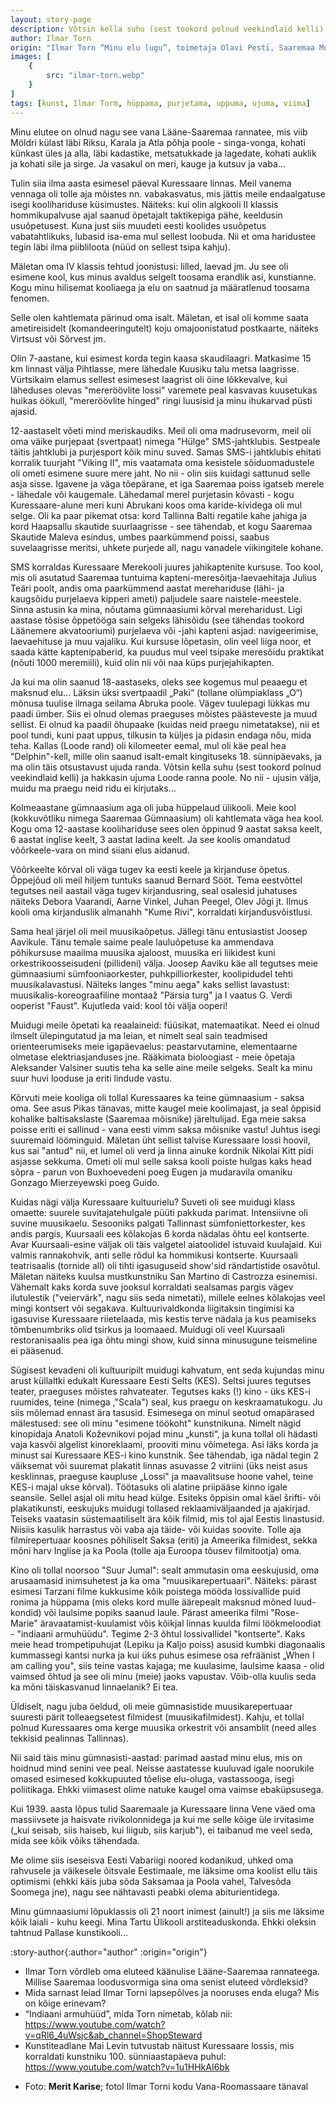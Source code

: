 ```yaml
---
layout: story-page
description: Võtsin kella suhu (sest tookord polnud veekindlaid kelli) ja hakkasin ujuma Loode ranna poole.
author: Ilmar Torn
origin: "Ilmar Torn “Minu elu lugu”, toimetaja Olavi Pesti, Saaremaa Muuseumi toimetised, 2018. Tekst siin lühendatult."
images: [
    {
        src: "ilmar-torn.webp"
    }
]
tags: [kunst, Ilmar Torm, hüppama, purjetama, uppuma, ujuma, viima]
---
```



<!-- # {{ $doc.title }} -->


Minu elutee on olnud nagu see vana Lääne-Saaremaa rannatee, mis viib Möldri külast läbi Riksu, Karala ja Atla põhja poole - singa-vonga, kohati künkast üles ja alla, läbi kadastike, metsatukkade ja lagedate, kohati auklik ja kohati sile ja sirge. Ja vasakul on meri, kauge ja kutsuv ja vaba…

Tulin siia ilma aasta esimesel päeval Kuressaare linnas. Meil vanema vennaga oli tolle aja mõistes nn. vabakasvatus, mis jättis meile endaalgatuse isegi koolihariduse küsimustes. Näiteks: kui olin algkooli II klassis hommikupalvuse ajal saanud õpetajalt taktikepiga pähe, keeldusin usuõpetusest. Kuna just siis muudeti eesti koolides usuõpetus vabatahtlikuks, lubasid isa-ema mul sellest loobuda. Nii et oma haridustee tegin läbi ilma piibliloota (nüüd on sellest tsipa kahju).

Mäletan oma IV klassis tehtud joonistusi: lilled, laevad jm. Ju see oli esimene kool, kus minus avaldus selgelt toosama erandlik asi, kunstianne. Kogu minu hilisemat kooliaega ja elu on saatnud ja määratlenud toosama fenomen.

Selle olen kahtlemata pärinud oma isalt. Mäletan, et isal oli komme saata ametireisidelt (komandeeringutelt) koju omajoonistatud postkaarte, näiteks Virtsust või Sõrvest jm.

Olin 7-aastane, kui esimest korda tegin kaasa skaudilaagri. Matkasime 15 km linnast välja Pihtlasse, mere lähedale Kuusiku talu metsa laagrisse. Vürtsikaim elamus sellest esimesest laagrist oli öine lõkkevalve, kui läheduses olevas "mereröövlite lossi" varemete peal kasvavas kuusetukas huikas öökull, "mereröövlite hinged" ringi luusisid ja minu ihukarvad püsti ajasid.

12-aastaselt võeti mind meriskaudiks. Meil oli oma madrusevorm, meil oli oma väike purjepaat (svertpaat) nimega "Hülge" SMS-jahtklubis. Sestpeale täitis jahtklubi ja purjesport kõik minu suved. Samas SMS-i jahtklubis ehitati korralik tuurjaht "Viking II", mis vaatamata oma kesistele sõiduomadustele oli ometi esimene suure mere jaht. No nii - olin siis kuidagi sattunud selle asja sisse. Igavene ja väga tõepärane, et iga Saaremaa poiss igatseb merele - lähedale või kaugemale. Lähedamal merel purjetasin kõvasti - kogu Kuressaare-alune meri kuni Abrukani koos oma karide-kividega oli mul selge. Oli ka paar pikemat otsa: kord Tallinna Balti regatile kahe jahiga ja kord Haapsallu skautide suurlaagrisse - see tähendab, et kogu Saaremaa Skautide Maleva esindus, umbes paarkümmend poissi, saabus suvelaagrisse meritsi, uhkete purjede all, nagu vanadele viikingitele kohane.

SMS korraldas Kuressaare Merekooli juures jahikaptenite kursuse. Too kool, mis oli asutatud Saaremaa tuntuima kapteni-meresõitja-laevaehitaja Julius Teäri poolt, andis oma paarkümmend aastat merehariduse (lähi- ja kaugsõidu purjelaeva kipperi ameti) paljudele saare naistele-meestele. Sinna astusin ka mina, nõutama gümnaasiumi kõrval mereharidust. Ligi aastase tõsise õppetööga sain selgeks lähisõidu (see tähendas tookord Läänemere akvatooriumi) purjelaeva või -jahi kapteni asjad: navigeerimise, laevaehituse ja muu vajaliku. Kui kursuse lõpetasin, olin veel liiga noor, et saada kätte kaptenipaberid, ka puudus mul veel tsipake meresõidu praktikat (nõuti 1000 meremiili), kuid olin nii või naa küps purjejahikapten. 

Ja kui ma olin saanud 18-aastaseks, oleks see kogemus mul peaaegu et maksnud elu... Läksin üksi svertpaadil „Paki“ (tollane olümpiaklass „O“) mõnusa tuulise ilmaga seilama Abruka poole. Vägev tuulepagi lükkas mu paadi ümber. Siis ei olnud olemas praeguses mõistes päästeveste ja muud sellist. Ei olnud ka paadil õhupaake (kuidas neid praegu nimetatakse), nii et pool tundi, kuni paat uppus, tilkusin ta küljes ja pidasin endaga nõu, mida teha. Kallas (Loode rand) oli kilomeeter eemal, mul oli käe peal hea "Delphin"-kell, mille olin saanud isalt-emalt kingituseks 18. sünnipäevaks, ja ma olin täis otsustavust ujuda randa. Võtsin kella suhu (sest tookord polnud veekindlaid kelli) ja hakkasin ujuma Loode ranna poole. No nii - ujusin välja, muidu ma praegu neid ridu ei kirjutaks…

Kolmeaastane gümnaasium aga oli juba hüppelaud ülikooli. Meie kool (kokkuvõtliku nimega Saaremaa Gümnaasium) oli kahtlemata väga hea kool. Kogu oma 12-aastase koolihariduse sees olen õppinud 9 aastat saksa keelt, 6 aastat inglise keelt, 3 aastat ladina keelt. Ja see koolis omandatud võõrkeele-vara on mind siiani elus aidanud. 

Võõrkeelte kõrval oli väga tugev ka eesti keele ja kirjanduse õpetus. Õppejõud oli meil hiljem tuntuks saanud Bernard Sööt. Tema eestvõttel tegutses neil aastail väga tugev kirjandusring, seal osalesid juhatuses näiteks Debora Vaarandi, Aarne Vinkel, Juhan Peegel, Olev Jõgi jt. Ilmus kooli oma kirjanduslik almanahh "Kume Rivi", korraldati kirjandusvõistlusi. 

Sama heal järjel oli meil muusikaõpetus. Jällegi tänu entusiastist Joosep Aavikule. Tänu temale saime peale lauluõpetuse ka ammendava põhikursuse maailma muusika ajaloost, muusika eri liikidest kuni orkestrikoosseisudeni (pillideni) välja. Joosep Aaviku käe all tegutses meie gümnaasiumi sümfooniaorkester, puhkpilliorkester, koolipidudel tehti muusikalavastusi. Näiteks langes "minu aega" kaks sellist lavastust: muusikalis-koreograafiline montaaž "Pärsia turg" ja I vaatus G. Verdi ooperist "Faust". Kujutleda vaid: kool tõi välja ooperi! 

Muidugi meile õpetati ka reaalaineid: füüsikat, matemaatikat. Need ei olnud ilmselt ülepingutatud ja ma leian, et nimelt seal sain teadmised orienteerumiseks meie igapäevaelus: peastarvutamine, elementaarne olmetase elektriasjanduses jne. Rääkimata bioloogiast - meie õpetaja Aleksander Valsiner suutis teha ka selle aine meile selgeks. Sealt ka minu suur huvi looduse ja eriti lindude vastu.

Kõrvuti meie kooliga oli tollal Kuressaares ka teine gümnaasium - saksa oma. See asus Pikas tänavas, mitte kaugel meie koolimajast, ja seal õppisid kohalike baltisakslaste (Saaremaa mõisnike) järeltulijad. Ega meie saksa poisse eriti ei sallinud - vana eesti vimm saksa mõisnike vastu! Juhtus isegi suuremaid lööminguid. Mäletan üht sellist talvise Kuressaare lossi hoovil, kus sai "antud" nii, et lumel oli verd ja linna ainuke kordnik Nikolai Kitt pidi asjasse sekkuma. Ometi oli mul selle saksa kooli poiste hulgas kaks head sõpra - parun von Buxhoevedeni poeg Eugen ja mudaravila omaniku Gonzago Mierzeyewski poeg Guido.

Kuidas nägi välja Kuressaare kultuurielu? Suveti oli see muidugi klass omaette: suurele suvitajatehulgale püüti pakkuda parimat. Intensiivne oli suvine muusikaelu. Sesooniks palgati Tallinnast sümfoniettorkester, kes andis pargis, Kuursaali ees kõlakojas 6 korda nädalas õhtu eel kontserte. Avar Kuursaali-esine väljak oli täis valgetel aiatoolidel istuvaid kuulajaid. Kui valmis rannakohvik, anti selle rõdul ka hommikusi kontserte. Kuursaali teatrisaalis (tornide all) oli tihti igasuguseid show'sid rändartistide osavõtul. Mäletan näiteks kuulsa mustkunstniku San Martino di Castrozza esinemisi. Vähemalt kaks korda suve jooksul korraldati sealsamas pargis vägev ilutulestik ("veiervärk", nagu siis seda nimetati), millele eelnes kõlakojas veel mingi kontsert või segakava. Kultuurivaldkonda liigitaksin tingimisi ka igasuvise Kuressaare riietelaada, mis kestis terve nädala ja kus peamiseks tõmbenumbriks olid tsirkus ja loomaaed. Muidugi oli veel Kuursaali restoranisaalis pea iga õhtu mingi show, kuid sinna minusugune teismeline ei pääsenud.

Sügisest kevadeni oli kultuuripilt muidugi kahvatum, ent seda kujundas minu arust küllaltki edukalt Kuressaare Eesti Selts (KES). Seltsi juures tegutses teater, praeguses mõistes rahvateater. Tegutses kaks (!) kino - üks KES-i ruumides, teine (nimega ,"Scala") seal, kus praegu on keskraamatukogu. Ju siis mõlemad ennast ära tasusid. Esimesega on minul 
seotud omapärased mälestused: see oli minu "esimene töökoht" kunstnikuna. Nimelt nägid kinopidaja Anatoli Koževnikovi pojad minu „kunsti“, ja kuna tollal oli hädasti vaja kasvõi algelist kinoreklaami, prooviti minu võimetega. Asi läks korda ja minust sai Kuressaare KES-i kino kunstnik. See tähendab, iga nädal tegin 2 väiksemat või suuremat plakatit linnas asuvasse 2 vitriini (üks neist asus kesklinnas, praeguse kaupluse „Lossi" ja maavalitsuse hoone vahel, teine KES-i majal ukse kõrval). Töötasuks oli alatine priipääse kinno igale seansile. Sellel asjal oli mitu head külge. Esiteks õppisin omal käel šrifti- või plakatikunsti, eeskujuks muidugi tollased reklaamiväljaanded ja ajakirjad. Teiseks vaatasin süstemaatiliselt ära kõik filmid, mis tol ajal Eestis linastusid. Niisiis kasulik harrastus või vaba aja täide- või kuidas soovite. Tolle aja filmirepertuaar koosnes põhiliselt Saksa (eriti) ja Ameerika filmidest, sekka mõni harv Inglise ja ka Poola (tolle aja Euroopa tõusev filmitootja) oma.

Kino oli tollal noorsoo "Suur Jumal": sealt ammutasin oma eeskujusid, oma arusaamasid inimsuhetest ja ka oma "muusikarepertuaari". Näiteks: pärast esimesi Tarzani filme kukkusime kõik poistega mööda lossivallide puid ronima ja hüppama (mis oleks kord mulle äärepealt maksnud mõned luud-kondid) või laulsime popiks saanud laule. Pärast ameerika filmi "Rose-Marie" äravaatamist-kuulamist võis kõikjal linnas kuulda filmi löökmeloodiat - "indiaani armuhüüdu". Tegime 2-3 õhtul lossivallidel "kontserte". Kaks meie head trompetipuhujat (Lepiku ja Kaljo poiss) asusid kumbki diagonaalis kummassegi kantsi nurka ja kui üks puhus esimese osa refräänist „When I am calling you", siis teine vastas kajaga; me kuulasime, laulsime kaasa - olid vaimsed õhtud ja see oli minu (meie) jaoks vapustav. Võib-olla kuulis seda ka mõni täiskasvanud linnaelanik? Ei tea.

Üldiselt, nagu juba öeldud, oli meie gümnasistide muusikarepertuaar suuresti pärit tolleaegsetest filmidest (muusikafilmidest). Kahju, et tollal polnud Kuressaares oma kerge muusika orkestrit või ansamblit (need alles tekkisid pealinnas Tallinnas).

Nii said täis minu gümnasisti-aastad: parimad aastad minu elus, mis on hoidnud mind senini vee peal. Neisse aastatesse kuuluvad igale noorukile omased esimesed kokkupuuted tõelise elu-oluga, vastassooga, isegi poliitikaga. Ehkki viimasest olime natuke kaugel oma vaimse ebaküpsusega.

Kui 1939. aasta lõpus tulid Saaremaale ja Kuressaare linna Vene väed oma massiivsete ja haisvate rivikolonnidega ja kui me selle kõige üle irvitasime („kui seisab, siis haiseb, kui liigub, siis karjub"), ei taibanud me veel seda, mida see kõik võiks tähendada.

Me olime siis iseseisva Eesti Vabariigi noored kodanikud, uhked oma rahvusele ja väikesele õitsvale Eestimaale, me läksime oma koolist ellu täis optimismi (ehkki käis juba sõda Saksamaa ja Poola vahel, Talvesõda Soomega jne), nagu see nähtavasti peabki olema abiturientidega.

Minu gümnaasiumi lõpuklassis oli 21 noort inimest (ainult!) ja siis me läksime kõik laiali - kuhu keegi. Mina Tartu Ülikooli arstiteaduskonda. Ehkki oleksin tahtnud Pallase kunstikooli…




:story-author{:author="author" :origin="origin"}

<details-wrapper summary="Mis mõtted tekkisid?">

- Ilmar Torn võrdleb oma eluteed käänulise Lääne-Saaremaa rannateega. Millise Saaremaa loodusvormiga sina oma senist eluteed võrdleksid?
- Mida sarnast leiad Ilmar Torni lapsepõlves ja nooruses enda eluga? Mis on kõige erinevam?
- “Indiaani armuhüüd”, mida Torn nimetab, kõlab nii: https://www.youtube.com/watch?v=qRl6_4uWsjc&ab_channel=ShopSteward
- Kunstiteadlane Mai Levin tutvustab näitust Kuressaare lossis, mis korraldati kunstniku 100. sünniaastapäeva puhul: https://www.youtube.com/watch?v=1u1HHkAI6bk

</details-wrapper>


<details-wrapper summary="Allikad" class="text-sm" icon="icon-park-outline:document-folder">

- Foto: **Merit Karise**; fotol Ilmar Torni kodu Vana-Roomassaare tänaval

</details-wrapper>